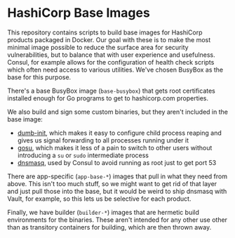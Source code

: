 # HashiCorp Base Images

This repository contains scripts to build base images for HashiCorp products packaged in Docker. Our goal with these is to make the most minimal image possible to reduce the surface area for security vulnerabilities, but to balance that with user experience and usefulness. Consul, for example allows for the configuration of health check scripts which often need access to various utilities. We've chosen BusyBox as the base for this purpose.

There's a base BusyBox image (`base-busybox`) that gets root certificates installed enough for Go programs to get to hashicorp.com properties.

We also build and sign some custom binaries, but they aren't included in the base image:
* [dumb-init](https://github.com/Yelp/dumb-init), which makes it easy to configure child process reaping and gives us signal forwarding to all processes running under it
* [gosu](https://github.com/tianon/gosu), which makes it less of a pain to switch to other users without introducing a `su` or `sudo` intermediate process
* [dnsmasq](http://www.thekelleys.org.uk/dnsmasq/doc.html), used by Consul to avoid running as root just to get port 53

There are app-specific (`app-base-*`) images that pull in what they need from above. This isn't too much stuff, so we might want to get rid of that layer and just pull those into the base, but it would be weird to ship dnsmasq with Vault, for example, so this lets us be selective for each product.

Finally, we have builder (`builder-*`) images that are hermetic build environments for the binaries. These aren't intended for any other use other than as transitory containers for building, which are then thrown away.
